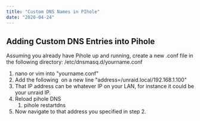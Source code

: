 ```yaml
---
title: "Custom DNS Names in PIhole"
date: "2020-04-24"
---
```


## Adding Custom DNS Entries into Pihole

Assuming you already have Pihole up and running, create a new .conf file in the following directory: /etc/dnsmasq.d/yourname.conf

1. nano or vim into "yourname.conf"
2. Add the following  on a new line "address=/unraid.local/192.168.1.100"
3. That IP address can be whatever IP on your LAN, for instance it could be your unraid IP.
4. Reload pihole DNS
   1. pihole restartdns
5. Now navigate to that address you specified in step 2.
